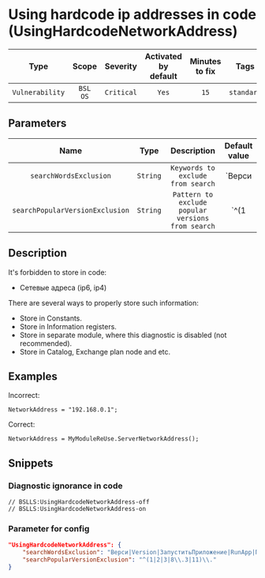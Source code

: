 # Using hardcode ip addresses in code (UsingHardcodeNetworkAddress)

|      Type       |        Scope        |  Severity  |    Activated<br>by default    |    Minutes<br>to fix    |    Tags    |
|:---------------:|:-------------------:|:----------:|:-----------------------------:|:-----------------------:|:----------:|
| `Vulnerability` |    `BSL`<br>`OS`    | `Critical` |             `Yes`             |          `15`           | `standard` |

## Parameters


|              Name               |   Type   |                    Description                    |                                  Default value                                  |
|:-------------------------------:|:--------:|:-------------------------------------------------:|:-------------------------------------------------------------------------------:|
|     `searchWordsExclusion`      | `String` |         `Keywords to exclude from search`         | `Верси|Version|ЗапуститьПриложение|RunApp|Пространств|Namespace|Драйвер|Driver` |
| `searchPopularVersionExclusion` | `String` | `Pattern to exclude popular versions from search` |                              `^(1|2|3|8\.3|11)\.`                               |
<!-- Блоки выше заполняются автоматически, не трогать -->
## Description
<!-- Описание диагностики заполняется вручную. Необходимо понятным языком описать смысл и схему работу -->

It's forbidden to store in code:

* Сетевые адреса (ip6, ip4)

There are several ways to properly store such information:

* Store in Constants.
* Store in Information registers.
* Store in separate module, where this diagnostic is disabled (not recommended).
* Store in Catalog, Exchange plan node and etc.

## Examples
<!-- В данном разделе приводятся примеры, на которые диагностика срабатывает, а также можно привести пример, как можно исправить ситуацию -->

Incorrect:
```bsl
NetworkAddress = "192.168.0.1";
```

Correct:
```bsl
NetworkAddress = MyModuleReUse.ServerNetworkAddress();
```

## Snippets

<!-- Блоки ниже заполняются автоматически, не трогать -->
### Diagnostic ignorance in code

```bsl
// BSLLS:UsingHardcodeNetworkAddress-off
// BSLLS:UsingHardcodeNetworkAddress-on
```

### Parameter for config

```json
"UsingHardcodeNetworkAddress": {
    "searchWordsExclusion": "Верси|Version|ЗапуститьПриложение|RunApp|Пространств|Namespace|Драйвер|Driver",
    "searchPopularVersionExclusion": "^(1|2|3|8\\.3|11)\\."
}
```
